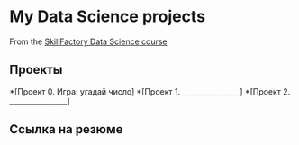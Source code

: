 # My Data Science projects
From the [SkillFactory Data Science course](https://lms.skillfactory.ru/courses/course-v1:SkillFactory+DST-3.0+28FEB2021/course/)

## Проекты

*[Проект 0. Игра: угадай число]
*[Проект 1. ________________]
*[Проект 2. ________________]

## Ссылка на резюме